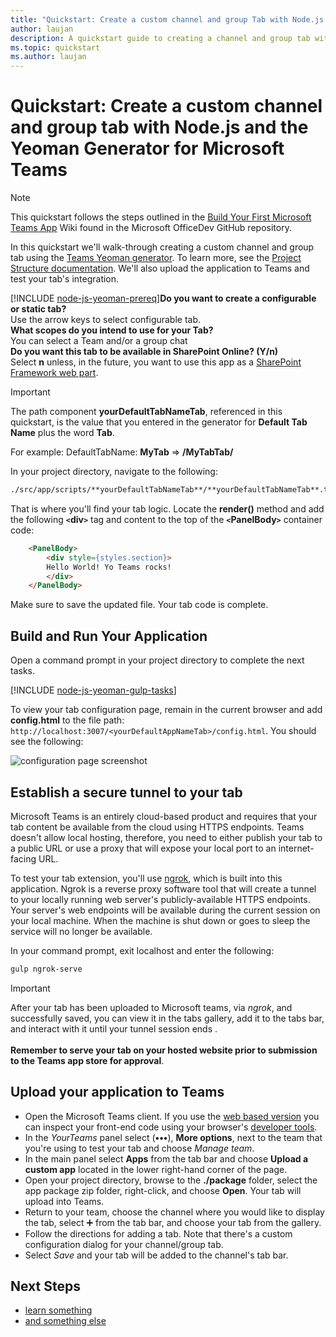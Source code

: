 ```yaml
---
title: "Quickstart: Create a custom channel and group Tab with Node.js and the Yeoman Generator for Microsoft Teams"
author: laujan
description: A quickstart guide to creating a channel and group tab with the Yeoman Generator for Microsoft Teams.
ms.topic: quickstart
ms.author: laujan
---
```

# Quickstart: Create a custom channel and group tab with Node.js and the Yeoman Generator for Microsoft Teams

>[!NOTE]
>This quickstart follows the steps outlined in the [Build Your First Microsoft Teams App](https://github.com/OfficeDev/generator-teams/wiki/Build-Your-First-Microsoft-Teams-App) Wiki found in the Microsoft OfficeDev GitHub repository.

In this quickstart we'll walk-through creating a custom channel and group tab using the [Teams Yeoman generator](https://github.com/OfficeDev/generator-teams/wiki/Build-Your-First-Microsoft-Teams-App). To learn more, see the [Project Structure documentation](https://github.com/OfficeDev/generator-teams/wiki/Project-Structure). We'll also upload the application to Teams and test your tab's integration.

[!INCLUDE [node-js-yeoman-prereq](../../includes/tabs/node-js-yeoman-prereq.md)]**Do you want to create a configurable or static tab?**<br>Use the arrow keys to select configurable tab.<br>**What scopes do you intend to use for your Tab?**<br>You can select a Team and/or a group chat<br>**Do you want this tab to be available in SharePoint Online? (Y/n)** <br> Select **n** unless, in the future, you want to use this app as a [SharePoint Framework web part](/msteams-platform/concepts/tabs/tabs-in-sharepoint).

>[!IMPORTANT]
>The path component **yourDefaultTabNameTab**, referenced in this quickstart, is the value that you entered in the generator for **Default Tab Name** plus the word **Tab**.
>
>For example: DefaultTabName: **MyTab** => **/MyTabTab/**

In your project directory, navigate to the following:

```bash
./src/app/scripts/**yourDefaultTabNameTab**/**yourDefaultTabNameTab**.tsx
```

That is where you'll find your tab logic. Locate the **render()** method and add the following **`<`div`>`** tag and content to the top of the **`<`PanelBody`>`** container code:

```html
    <PanelBody>
        <div style={styles.section}>
        Hello World! Yo Teams rocks!
        </div>
    </PanelBody>
```

Make sure to save the updated file. Your tab code is complete.

## Build and Run Your Application

Open a command prompt in your project directory to complete the next tasks.

[!INCLUDE [node-js-yeoman-gulp-tasks](../../includes/tabs/node-js-yeoman-gulp-tasks.md)]

To view your tab configuration page, remain in the current browser and add  **config.html** to the file path: `http://localhost:3007/<yourDefaultAppNameTab>/config.html`. You should see the following:

![configuration page screenshot](/microsoftteams/platform/assets/images/tab-images/configurationPage.PNG)

## Establish a secure tunnel to your tab

Microsoft Teams is an entirely cloud-based product and requires that your tab content be available from the cloud using HTTPS endpoints. Teams doesn't allow local hosting, therefore, you need to either publish your tab to a public URL or use a proxy that will expose your local port to an internet-facing URL.

To test your tab extension, you'll use [ngrok](https://ngrok.com/docs), which is built into this application. Ngrok is a reverse proxy software tool that will create a tunnel to your locally running web server's publicly-available HTTPS endpoints. Your server's web endpoints will be available during the current session on your local machine. When the machine is shut down or goes to sleep the service will no longer be available.

In your command prompt, exit localhost and enter the following:

```bash
gulp ngrok-serve
```

> [!IMPORTANT]
> After your tab has been uploaded to Microsoft teams, via *ngrok*, and successfully saved, you can view it in the tabs gallery, add it to the tabs bar, and interact with it until your tunnel session ends .<br><br>
**Remember to serve your tab on your hosted website prior to submission to the Teams app store for approval**.

## Upload your application to Teams

- Open the Microsoft Teams client. If you use the [web based version](https://teams.microsoft.com) you can inspect your front-end code using your browser's [developer tools](~/foo.md).
- In the *YourTeams* panel select (**&#8226;&#8226;&#8226;**), **More options**, next to the team that you're using to test your tab and choose *Manage team*.
- In the main panel select **Apps** from the tab bar and choose **Upload a custom app** located in the lower right-hand corner of the page.
- Open your project directory, browse to the **./package** folder, select the app package zip folder, right-click, and choose **Open**. Your tab will upload into Teams.
- Return to your team, choose the channel where you would like to display the tab, select ➕ from the tab bar, and choose your tab from the gallery.
- Follow the directions for adding a tab. Note that there's a custom configuration dialog for your channel/group tab.
- Select *Save* and your tab will be added to the channel's tab bar.

## Next Steps

- [learn something](~/foo.md)
- [and something else](~/foo.md)
